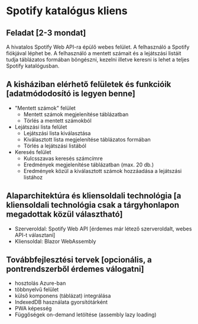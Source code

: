 # Spotify katalógus kliens
## Feladat [2-3 mondat]

A hivatalos Spotify Web API-ra épülő webes felület. A felhasználó a Spotify fiókjával léphet be. A felhasználó a mentett számait és a lejátszási listáit tudja táblázatos formában böngészni, kezelni illetve keresni is lehet a teljes Spotify katalógusban.

## A kisháziban elérhető felületek és funkcióik [adatmódodosító is legyen benne]

* "Mentett számok" felület
  * Mentett számok megjelenítése táblázatban  
  * Törlés a mentett számokból
* Lejátszási lista felület
   * Lejátszási lista kiválasztása
   * Kiválasztott lista megjelenítése táblázatos formában
   * Törlés a lejátszási listából
* Keresés felület
  * Kulcsszavas keresés számcímre
  * Eredmények megjelenítése táblázatban (max. 20 db.)
  * Eredmények közül a kiválasztott számok hozzáadása a lejátszási listához
  
## Alaparchitektúra és kliensoldali technológia [a kliensoldali technológia csak a tárgyhonlapon megadottak közül választható]
  * Szerveroldal: Spotify Web API [érdemes már létező szerveroldalt, webes API-t választani]
  * Kliensoldal: Blazor WebAssembly

## Továbbfejlesztési tervek [opcionális, a pontrendszerből érdemes válogatni]
  * hosztolás Azure-ban
  * többnyelvű felület
  * külső komponens (táblázat) integrálása
  * IndexedDB használata gyorsítótárként
  * PWA képesség
  * Függőségek on-demand letöltése (assembly lazy loading)
